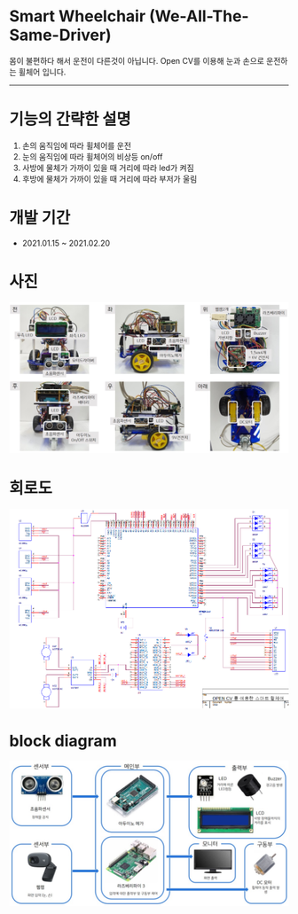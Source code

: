 # Smart Wheelchair (We-All-The-Same-Driver) 
몸이 불편하다 해서 운전이 다른것이 아닙니다. Open CV를 이용해 눈과 손으로 운전하는 휠체어 입니다. 

------------------------------------------------------
# 기능의 간략한 설명
1. 손의 움직임에 따라 휠체어를 운전  
2. 눈의 움직임에 따라 휠체어의 비상등 on/off
3. 사방에 물체가 가까이 있을 때 거리에 따라 led가 켜짐
4. 후방에 물체가 가까이 있을 때 거리에 따라 부저가 울림

# 개발 기간
- 2021.01.15 ~ 2021.02.20 

# 사진
<img src="./images/car_detail.jpg">

# 회로도
<img src="./images/schematic_rpi_arduino.png">

# block diagram
<img src="./images/blockdia.jpg">
